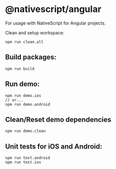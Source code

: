 # @nativescript/angular

For usage with NativeScript for Angular projects.

Clean and setup workspace:

```
npm run clean.all
```

## Build packages:

```
npm run build
```

## Run demo:

```
npm run demo.ios
// or...
npm run demo.android
```

## Clean/Reset demo dependencies

```
npm run demo.clean
```

## Unit tests for iOS and Android:

```
npm run test.android
npm run test.ios
```
